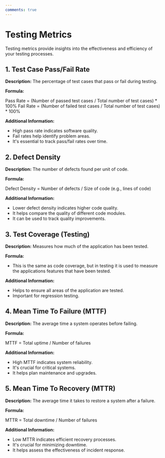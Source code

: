 ```yaml
---
comments: true
---
```


# Testing Metrics

Testing metrics provide insights into the effectiveness and efficiency of your testing processes.

## 1. Test Case Pass/Fail Rate

**Description:** The percentage of test cases that pass or fail during testing.

**Formula:**

Pass Rate = (Number of passed test cases / Total number of test cases) * 100%
Fail Rate = (Number of failed test cases / Total number of test cases) * 100%

**Additional Information:**

* High pass rate indicates software quality.
* Fail rates help identify problem areas.
* It's essential to track pass/fail rates over time.

## 2. Defect Density

**Description:** The number of defects found per unit of code.

**Formula:**

Defect Density = Number of defects / Size of code (e.g., lines of code)

**Additional Information:**

* Lower defect density indicates higher code quality.
* It helps compare the quality of different code modules.
* It can be used to track quality improvements.

## 3. Test Coverage (Testing)

**Description:** Measures how much of the application has been tested.

**Formula:**

* This is the same as code coverage, but in testing it is used to measure the applications features that have been tested.

**Additional Information:**

* Helps to ensure all areas of the application are tested.
* Important for regression testing.

## 4. Mean Time To Failure (MTTF)

**Description:** The average time a system operates before failing.

**Formula:**

MTTF = Total uptime / Number of failures

**Additional Information:**

* High MTTF indicates system reliability.
* It's crucial for critical systems.
* It helps plan maintenance and upgrades.

## 5. Mean Time To Recovery (MTTR)

**Description:** The average time it takes to restore a system after a failure.

**Formula:**

MTTR = Total downtime / Number of failures

**Additional Information:**

* Low MTTR indicates efficient recovery processes.
* It's crucial for minimizing downtime.
* It helps assess the effectiveness of incident response.
